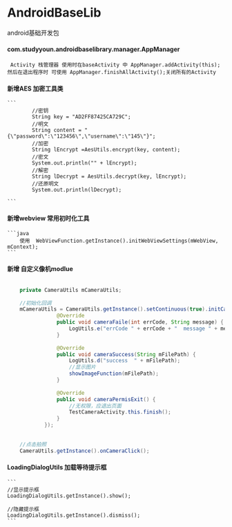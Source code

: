 # AndroidBaseLib
android基础开发包

#### com.studyyoun.androidbaselibrary.manager.AppManager

     Activity 栈管理器 使用时在baseActivity 中 AppManager.addActivity(this); 然后在退出程序时 可使用 AppManager.finishAllActivity();关闭所有的Activity
   
   
#### 新增AES 加密工具类

    ```
            //密钥
            String key = "AD2FF87425CA729C";
            //明文
            String content = "{\"password\":\"123456\",\"username\":\"145\"}";
            //加密
            String lEncrypt =AesUtils.encrypt(key, content);
            //密文
            System.out.println("" + lEncrypt);
            //解密
            String lDecrypt = AesUtils.decrypt(key, lEncrypt);
            //还原明文
            System.out.println(lDecrypt);

    ```
    
#### 新增webview 常用初时化工具
 
    ```java
        使用  WebViewFunction.getInstance().initWebViewSettings(mWebView, mContext);
    ```
    
    
#### 新增 自定义像机modlue 

```java

    private CameraUtils mCameraUtils;
    
    //初始化回调
    mCameraUtils = CameraUtils.getInstance().setContinuous(true).initCamerView(this, rootView, lWidthPixels, lHeightPixels, new CameraCallBack() {
                @Override
                public void cameraFaile(int errCode, String message) {
                    LogUtils.e("errCode " + errCode + "  message " + message);
                }
    
                @Override
                public void cameraSuccess(String mFilePath) {
                    LogUtils.d("success  " + mFilePath);
                    //显示图片
                    showImageFunction(mFilePath);
                }
    
                @Override
                public void cameraPermisExit() {
                    //无权限，应退出页面
                    TestCameraActivity.this.finish();
                }
            });
    
    
    //点击拍照
    CameraUtils.getInstance().onCameraClick();
```


#### LoadingDialogUtils 加载等待提示框

    ```
    //显示提示框
    LoadingDialogUtils.getInstance().show();
    
    //隐藏提示框
    LoadingDialogUtils.getInstance().dismiss();
    ```